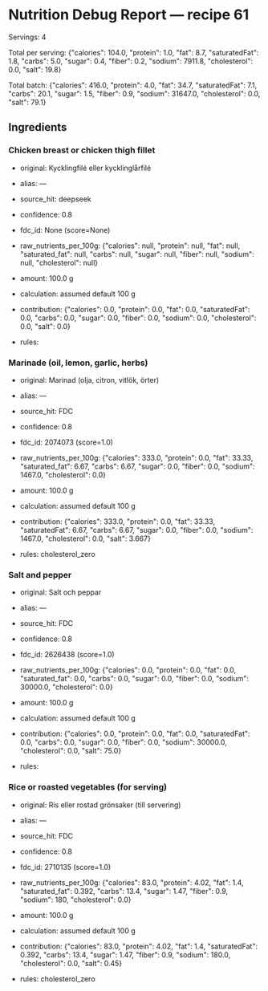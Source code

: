 # Nutrition Debug Report — recipe 61

Servings: 4

Total per serving: {"calories": 104.0, "protein": 1.0, "fat": 8.7, "saturatedFat": 1.8, "carbs": 5.0, "sugar": 0.4, "fiber": 0.2, "sodium": 7911.8, "cholesterol": 0.0, "salt": 19.8}

Total batch: {"calories": 416.0, "protein": 4.0, "fat": 34.7, "saturatedFat": 7.1, "carbs": 20.1, "sugar": 1.5, "fiber": 0.9, "sodium": 31647.0, "cholesterol": 0.0, "salt": 79.1}


## Ingredients

### Chicken breast or chicken thigh fillet

- original: Kycklingfilé eller kycklinglårfilé

- alias: —

- source_hit: deepseek

- confidence: 0.8

- fdc_id: None (score=None)

- raw_nutrients_per_100g: {"calories": null, "protein": null, "fat": null, "saturated_fat": null, "carbs": null, "sugar": null, "fiber": null, "sodium": null, "cholesterol": null}

- amount: 100.0 g

- calculation: assumed default 100 g

- contribution: {"calories": 0.0, "protein": 0.0, "fat": 0.0, "saturatedFat": 0.0, "carbs": 0.0, "sugar": 0.0, "fiber": 0.0, "sodium": 0.0, "cholesterol": 0.0, "salt": 0.0}

- rules: 



### Marinade (oil, lemon, garlic, herbs)

- original: Marinad (olja, citron, vitlök, örter)

- alias: —

- source_hit: FDC

- confidence: 0.8

- fdc_id: 2074073 (score=1.0)

- raw_nutrients_per_100g: {"calories": 333.0, "protein": 0.0, "fat": 33.33, "saturated_fat": 6.67, "carbs": 6.67, "sugar": 0.0, "fiber": 0.0, "sodium": 1467.0, "cholesterol": 0.0}

- amount: 100.0 g

- calculation: assumed default 100 g

- contribution: {"calories": 333.0, "protein": 0.0, "fat": 33.33, "saturatedFat": 6.67, "carbs": 6.67, "sugar": 0.0, "fiber": 0.0, "sodium": 1467.0, "cholesterol": 0.0, "salt": 3.667}

- rules: cholesterol_zero



### Salt and pepper

- original: Salt och peppar

- alias: —

- source_hit: FDC

- confidence: 0.8

- fdc_id: 2626438 (score=1.0)

- raw_nutrients_per_100g: {"calories": 0.0, "protein": 0.0, "fat": 0.0, "saturated_fat": 0.0, "carbs": 0.0, "sugar": 0.0, "fiber": 0.0, "sodium": 30000.0, "cholesterol": 0.0}

- amount: 100.0 g

- calculation: assumed default 100 g

- contribution: {"calories": 0.0, "protein": 0.0, "fat": 0.0, "saturatedFat": 0.0, "carbs": 0.0, "sugar": 0.0, "fiber": 0.0, "sodium": 30000.0, "cholesterol": 0.0, "salt": 75.0}

- rules: 



### Rice or roasted vegetables (for serving)

- original: Ris eller rostad grönsaker (till servering)

- alias: —

- source_hit: FDC

- confidence: 0.8

- fdc_id: 2710135 (score=1.0)

- raw_nutrients_per_100g: {"calories": 83.0, "protein": 4.02, "fat": 1.4, "saturated_fat": 0.392, "carbs": 13.4, "sugar": 1.47, "fiber": 0.9, "sodium": 180, "cholesterol": 0.0}

- amount: 100.0 g

- calculation: assumed default 100 g

- contribution: {"calories": 83.0, "protein": 4.02, "fat": 1.4, "saturatedFat": 0.392, "carbs": 13.4, "sugar": 1.47, "fiber": 0.9, "sodium": 180.0, "cholesterol": 0.0, "salt": 0.45}

- rules: cholesterol_zero


